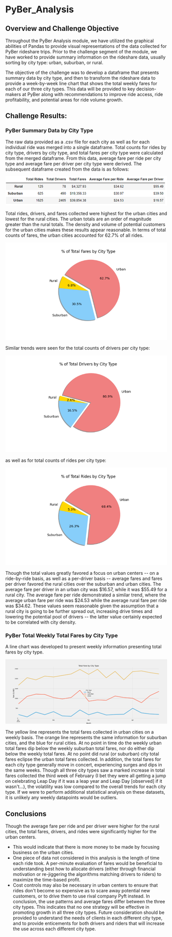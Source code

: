 # PyBer_Analysis

## Overview and Challenge Objective
Throughout the PyBer Analysis module, we have utilized the graphical abilities of Pandas to provide visual representations of the data collected for PyBer rideshare trips. Prior to the challenge segment of the module, we have worked to provide summary information on the rideshare data, usually sorting by city type: urban, suburban, or rural. 

The objective of the challenge was to develop a dataframe that presents summary data by city type, and then to transform the rideshare data to provide a week-by-week line chart that shows the total weekly fares for each of our three city types. This data will be provided to key decision-makers at PyBer along with recommendations to improve ride access, ride profitability, and potential areas for ride volume growth.

## Challenge Results:
### PyBer Summary Data by City Type
The raw data provided as a .csv file for each city as well as for each individual ride was merged into a single dataframe. Total counts for rides by city type, drivers by city type, and total fares per city type were calculated from the merged dataframe. From this data, average fare per ride per city type and average fare per driver per city type were derived. The subsequent dataframe created from the data is as follows:

![PyBer Summary Dataframe](analysis/PyBer_summary_dataframe.png)

Total rides, drivers, and fares collected were highest for the urban cities and lowest for the rural cities. The urban totals are an order of magnitude greater than the rural totals. The density and volume of potential customers for the urban cities makes these results appear reasonable. In terms of total counts of fares, the urban cities accounted for 62.7% of all rides.

![Total Fares by City Type](analysis/Fig5.png)

Similar trends were seen for the total counts of drivers per city type:

![Total Drivers by City Type](analysis/Fig7.png)

as well as for total counts of rides per city type:

![Total rides by City Type](analysis/Fig6.png)

Though the total values greatly favored a focus on urban centers -- on a ride-by-ride basis, as well as a per-driver basis -- average fares and fares per driver favored the rural cities over the suburban and urban cities. The average fare per driver in an urban city was $16.57, while it was $55.49 for a rural city. The average fare per ride demonstrated a similar trend, where the average urban fare per ride was $24.53 while the average rural fare per ride was $34.62. These values seem reasonable given the assumption that a rural city is going to be further spread out, increasing drive times and lowering the potential pool of drivers -- the latter value certainly expected to be correlated with city density.

### PyBer Total Weekly Total Fares by City Type
A line chart was developed to present weekly information presenting total fares by city type.

![Total Fare by City Type](analysis/PyBer_fare_summary.png)

The yellow line represents the total fares collected in urban cities on a weekly basis. The orange line represents the same information for suburban cities, and the blue for rural cities. At no point in time do the weekly urban total fares dip below the weekly suburban total fares, nor do either dip below the weekly total fares. At no point did rural (or suburban) city total fares eclipse the urban total fares collected. In addition, the total fares for each city type generally move in concert, experiencing surges and dips in the same weeks. Though all three city types saw a marked increase in total fares collected the third week of February (I bet they were all getting a jump on celebrating Leap Day if it was a leap year and Leap Day [observed] if it wasn't...), the volatility was low compared to the overall trends for each city type. If we were to perform additional statistical analysis on these datasets, it is unlikely any weekly datapoints would be outliers.

## Conclusions
Though the average fare per ride and per driver were higher for the rural cities, the total fares, drivers, and rides were significantly higher for the urban centers. 
- This would indicate that there is more money to be made by focusing business on the urban cities. 
- One piece of data not considered in this analysis is the length of time each ride took. A per-minute evaluation of fares would be beneficial to understanding best how to allocate drivers (either through financial motivation or re-jiggering the algorithms matching drivers to riders) to maximize the time-based profit. 
- Cost controls may also be necessary in urban centers to ensure that rides don't become so expensive as to scare away potential new customers, or to drive them to use rival company Pyft instead. 
In conclusion, the use patterns and average fares differ between the three city types. This indicates that no one strategy will be effective in promoting growth in all three city types. Future consideration should be provided to understand the needs of clients in each different city type, and to provide enticements for both drivers and riders that will increase the use across each different city type.
